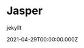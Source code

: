 ---
title: Jasper
github: https://github.com/brianmaierjr/long-haul
demo: https://long-haul.netlify.app/
license: MIT
author: jekyllt
author_link: ''
author_twitter: ''
date: 2021-04-29T00:00:00.000Z
ssg:
  - Jekyll
cms: null
css: null
category:
  - Blog
description: Full-featured Jekyll port of Ghost's default theme Casper
draft: true
publish_date: '2014-12-14T08:41:52Z'
update_date: '2021-12-01T03:19:37Z'
github_star: 583
github_fork: 672
---